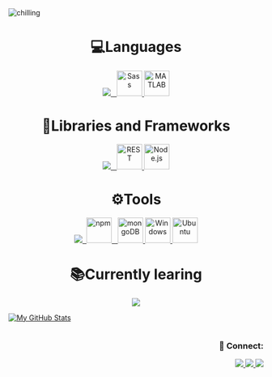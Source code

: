 
<img src="https://cdn.dribbble.com/users/1166566/screenshots/3549644/media/149863a22ab28b6f95e9857107efaea6.gif" alt="chilling">

<center><h1>💻Languages</h1></center>
<p align="center">
    <a href="#">
    <img src="https://skillicons.dev/icons?i=c,cpp,python,matlab,html,css,javascript,mysql" /> &nbsp <img height="50" src="https://user-images.githubusercontent.com/25181517/192158956-48192682-23d5-4bfc-9dfb-6511ade346bc.png" alt="Sass" title="Sass" />&nbsp<img height="50" src="https://user-images.githubusercontent.com/25181517/192106593-610ee31c-995e-4f24-b8e1-0f18eead6fae.png" alt="MATLAB" title="MATLAB" />
 </a>
</p>

<center><h1>💼Libraries and Frameworks</h1></center>
<p align="center">
   <a href="#">
    <img src="https://skillicons.dev/icons?i=bootstrap,express,jquery,materialui,pug" /> &nbsp <img height="50" src="https://user-images.githubusercontent.com/25181517/192107858-fe19f043-c502-4009-8c47-476fc89718ad.png" alt="REST" title="REST" />&nbsp<img height="50" src="https://user-images.githubusercontent.com/25181517/183568594-85e280a7-0d7e-4d1a-9028-c8c2209e073c.png" alt="Node.js" title="Node.js" />
 </a>
</p>

 <center><h1>⚙️Tools</h1></center>
<p align="center">
 <a href="#">
    <img src="https://skillicons.dev/icons?i=git,vim,visualstudio,replit,neovim,github,androidstudio,powershell,bash,postman" /> &nbsp<img height="50" src="https://user-images.githubusercontent.com/25181517/121401671-49102800-c959-11eb-9f6f-74d49a5e1774.png" alt="npm" title="npm" /> &nbsp <img height="50" src="https://user-images.githubusercontent.com/25181517/182884177-d48a8579-2cd0-447a-b9a6-ffc7cb02560e.png" alt="mongoDB" title="mongoDB" />&nbsp<img height="50" src="https://user-images.githubusercontent.com/25181517/186884150-05e9ff6d-340e-4802-9533-2c3f02363ee3.png" alt="Windows" title="Windows" />&nbsp<img height="50" src="https://user-images.githubusercontent.com/25181517/186884153-99edc188-e4aa-4c84-91b0-e2df260ebc33.png" alt="Ubuntu" title="Ubuntu" />
 </a>
</p>

<center><h1>📚Currently learing</h1></center>
<p align="center">
  <a>
    <img src="https://skillicons.dev/icons?i=kotlin,java,typescript,angular,nextjs,raspberrypi" /> 
 </a>
</p>

[![My GitHub Stats](https://github-readme-stats.vercel.app/api/?username=ShriAmbhikesh&count_private=true&theme=tokyonight&showicons=true)]()

<div>
 <div align="left">
   <img>
 </div>
 <div align="right">
  <h3>👋 Connect:</h3>
   <p>
    <a href="https://github.com/ShriAmbhikesh">
     <img src="https://skillicons.dev/icons?i=github"> 
    </a>
    <a href="https://www.linkedin.com/in/shriambhikesh-thorali/">
     <img src="https://skillicons.dev/icons?i=linkedin"> 
    </a>
    <a href="https://www.instagram.com/ambhi_11/">
     <img src="https://skillicons.dev/icons?i=instagram"> 
    </a>
   </p>
  </div>
</div>
